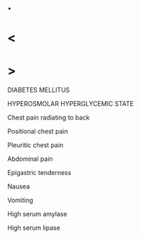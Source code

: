 # .

# <

# >

DIABETES MELLITUS

HYPEROSMOLAR HYPERGLYCEMIC STATE

Chest pain radiating to back

Positional chest pain

Pleuritic chest pain

Abdominal pain

Epigastric tenderness

Nausea

Vomiting

High serum amylase

High serum lipase
